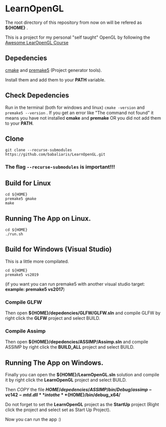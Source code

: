 # LearnOpenGL

The root directory of this repository from now on will be refered as **${HOME}** .

This is a project for my personal "self taught" OpenGL by following the [Awesome LearOpenGL Course](https://learnopengl.com/)

## Depedencies
[cmake](https://cmake.org/download/) and [premake5](https://premake.github.io/) (Project generator tools).

Install them and add them to your **PATH** variable.

## Check Depedencies
Run in the terminal (both for windows and linux) `cmake -version` and `premake5 --version` .
If you get an error like "The command not found" it means you have not installed **cmake** and **premake** OR
you did not add them to your **PATH**.


## Clone
`git clone --recurse-submodules https://github.com/babaliaris/LearnOpenGL.git`
### The flag `--recurse-submodules` is **important**!!!

## Build for Linux
```
cd ${HOME}
premake5 gmake
make
```

## Running The App on Linux.
```
cd ${HOME}
./run.sh
```


## Build for Windows (Visual Studio)
This is a little more compilated.

```
cd ${HOME}
premake5 vs2019
``` 
(if you want you can run premake5 with another visual studio target: **example: premake5 vs2017**)

### Compile GLFW
Then open **${HOME}/depedencies/GLFW/GLFW.sln** and compile GLFW by right click the **GLFW** project and select BUILD.

### Compile Assimp
Then open **${HOME}/depedencies/ASSIMP/Assimp.sln** and compile ASSIMP by right click the **BUILD_ALL** project and select BUILD.

## Running The App on Windows.
Finally you can open the **${HOME}/LearnOpenGL.sln** solution and compile it by right click the **LearnOpenGL** project and select BUILD.

Then *COPY* the file **${HOME}/depedencies/ASSIMP/bin/Debug/assimp-vc142-mtd.dll** into the **${HOME}/bin/debug_x64/**

Do not forget to set the **LearnOpenGL** project as the **StartUp** project (Right click the project and select set as Start Up Project).

Now you can run the app :)

